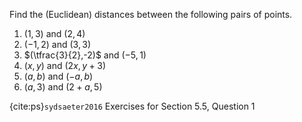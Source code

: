 Find the (Euclidean) distances between the following pairs of points.

1. $(1, 3)$ and $(2, 4)$
1. $(-1, 2)$ and $(3, 3)$
1. $(\tfrac{3}{2},-2)$ and $(-5,1)$
1. $(x,y)$ and $(2x,y+3)$
1. $(a, b)$ and $(-a, b)$
1. $(a,3)$ and $(2+a,5)$

{cite:ps}`sydsaeter2016`
Exercises for Section 5.5, Question 1